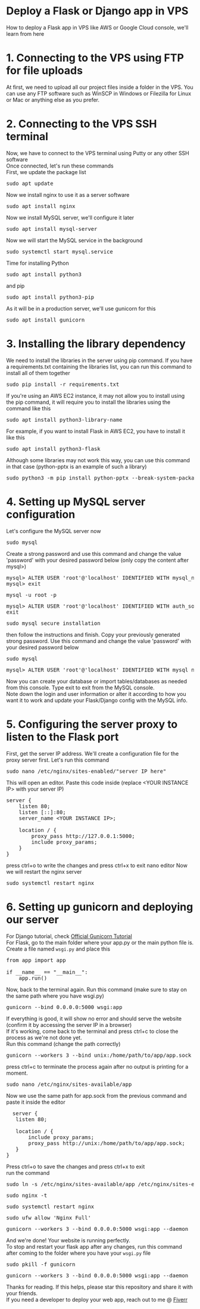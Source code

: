# Deploy a Flask or Django app in VPS
How to deploy a Flask app in VPS like AWS or Google Cloud console, we'll learn from here

# 1. Connecting to the VPS using FTP for file uploads
At first, we need to upload all our project files inside a folder in the VPS. You can use any FTP software such as WinSCP in Windows or Filezilla for Linux or Mac or anything else as you prefer.

# 2. Connecting to the VPS SSH terminal
Now, we have to connect to the VPS terminal using Putty or any other SSH software<br>
Once connected, let's run these commands<br>
First, we update the package list
<pre>sudo apt update</pre>
Now we install nginx to use it as a server software
<pre>sudo apt install nginx</pre>
Now we install MySQL server, we'll configure it later
<pre>sudo apt install mysql-server</pre>
Now we will start the MySQL service in the background
<pre>sudo systemctl start mysql.service</pre>
Time for installing Python
<pre>sudo apt install python3</pre>
and pip
<pre>sudo apt install python3-pip</pre>
As it will be in a production server, we'll use gunicorn for this
<pre>sudo apt install gunicorn</pre>

# 3. Installing the library dependency
We need to install the libraries in the server using pip command. If you have a requirements.txt containing the libraries list, you can run this command to install all of them together
<pre>sudo pip install -r requirements.txt</pre>
If you're using an AWS EC2 instance, it may not allow you to install using the pip command, it will require you to install the libraries using the command like this
<pre>sudo apt install python3-library-name</pre>
For example, if you want to install Flask in AWS EC2, you have to install it like this
<pre>sudo apt install python3-flask</pre>
Although some libraries may not work this way, you can use this command in that case (python-pptx is an example of such a library)
<pre>sudo python3 -m pip install python-pptx --break-system-packages</pre>

# 4. Setting up MySQL server configuration
Let's configure the MySQL server now
<pre>sudo mysql</pre>
Create a strong password and use this command and change the value 'password' with your desired password below (only copy the content after mysql>)
<pre>mysql> ALTER USER 'root'@'localhost' IDENTIFIED WITH mysql_native_password BY 'password';
mysql> exit
</pre>
<pre>mysql -u root -p</pre>
<pre>mysql> ALTER USER 'root'@'localhost' IDENTIFIED WITH auth_socket;
exit</pre>
<pre>sudo mysql_secure_installation</pre>
then follow the instructions and finish. Copy your previously generated strong password. Use this command and change the value 'password' with your desired password below
<pre>sudo mysql</pre>
<pre>mysql> ALTER USER 'root'@'localhost' IDENTIFIED WITH mysql_native_password BY 'password';</pre>
Now you can create your database or import tables/databases as needed from this console. Type exit to exit from the MySQL console.<br>
Note down the login and user information or alter it according to how you want it to work and update your Flask/Django config with the MySQL info.

# 5. Configuring the server proxy to listen to the Flask port
First, get the server IP address. We'll create a configuration file for the proxy server first. Let's run this command
<pre>sudo nano /etc/nginx/sites-enabled/"server IP here"</pre>
This will open an editor. Paste this code inside (replace &lt;YOUR INSTANCE IP&gt; with your server IP)
<pre>
server {
    listen 80;
    listen [::]:80;
    server_name &lt;YOUR INSTANCE IP&gt;;
        
    location / {
        proxy_pass http://127.0.0.1:5000;
        include proxy_params;
    }
}
</pre>
press ctrl+o to write the changes and press ctrl+x to exit nano editor
Now we will restart the nginx server
<pre>sudo systemctl restart nginx</pre>

# 6. Setting up gunicorn and deploying our server
For Django tutorial, check <a href="https://docs.gunicorn.org/en/latest/deploy.html" target="_blank">Official Gunicorn Tutorial</a><br>
For Flask, go to the main folder where your app.py or the main python file is. Create a file named <code>wsgi.py</code> and place this
<pre>
from app import app

if __name__ == "__main__":
    app.run()
</pre>

Now, back to the terminal again. Run this command (make sure to stay on the same path where you have wsgi.py)
<pre>gunicorn --bind 0.0.0.0:5000 wsgi:app</pre>
If everything is good, it will show no error and should serve the website (confirm it by accessing the server IP in a browser)<br>
If it's working, come back to the terminal and press ctrl+c to close the process as we're not done yet.<br>
Run this command (change the path correctly)
<pre>gunicorn --workers 3 --bind unix:/home/path/to/app/app.sock -m 777 wsgi:app</pre>
press ctrl+c to terminate the process again after no output is printing for a moment.
<pre>sudo nano /etc/nginx/sites-available/app</pre>
Now we use the same path for app.sock from the previous command and paste it inside the editor
<pre>
  server {
   listen 80;
 
   location / {
       include proxy_params;
       proxy_pass http://unix:/home/path/to/app/app.sock;
   }
}
</pre>
Press ctrl+o to save the changes and press ctrl+x to exit<br>
run the command
<pre>sudo ln -s /etc/nginx/sites-available/app /etc/nginx/sites-enabled/</pre>
<pre>sudo nginx -t</pre>
<pre>sudo systemctl restart nginx</pre>
<pre>sudo ufw allow 'Nginx Full'</pre>
<pre>gunicorn --workers 3 --bind 0.0.0.0:5000 wsgi:app --daemon</pre>
And we're done! Your website is running perfectly.<br>
To stop and restart your flask app after any changes, run this command after coming to the folder where you have your <code>wsgi.py</code> file
<pre>sudo pkill -f gunicorn</pre>
<pre>gunicorn --workers 3 --bind 0.0.0.0:5000 wsgi:app --daemon</pre>

Thanks for reading. If this helps, please star this repository and share it with your friends.<br>
If you need a developer to deploy your web app, reach out to me @ <a href="https://www.fiverr.com/thechoyon">Fiverr</a>
